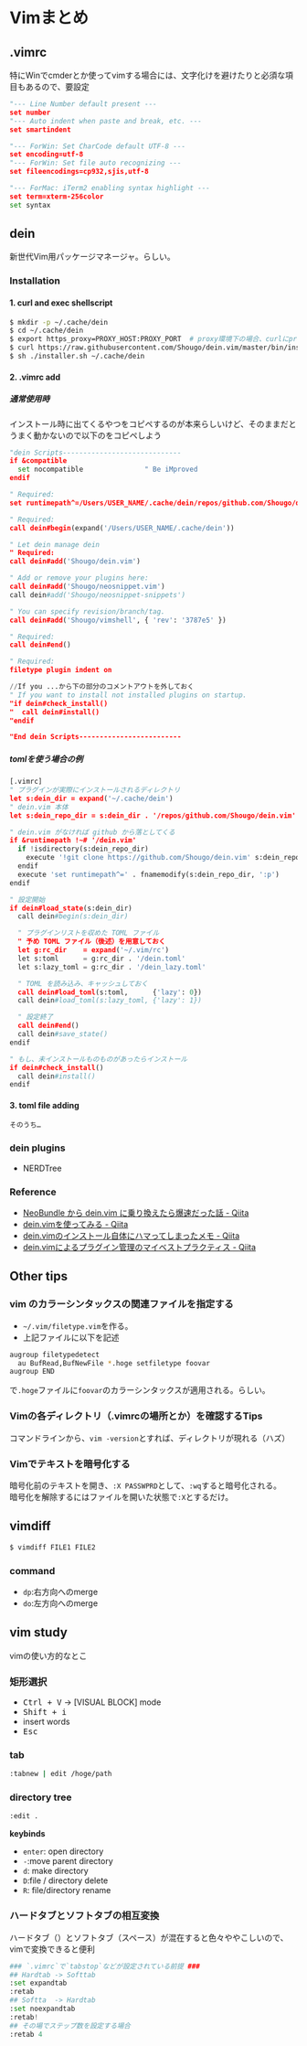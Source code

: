 # Vimまとめ
## .vimrc
特にWinでcmderとか使ってvimする場合には、文字化けを避けたりと必須な項目もあるので、要設定
```py
"--- Line Number default present ---
set number
"--- Auto indent when paste and break, etc. ---
set smartindent

"--- ForWin: Set CharCode default UTF-8 ---
set encoding=utf-8
"--- ForWin: Set file auto recognizing ---
set fileencodings=cp932,sjis,utf-8

"--- ForMac: iTerm2 enabling syntax highlight ---
set term=xterm-256color
set syntax
```

## dein
新世代Vim用パッケージマネージャ。らしい。
### Installation
#### 1. curl and exec shellscript
```bash
$ mkdir -p ~/.cache/dein
$ cd ~/.cache/dein
$ export https_proxy=PROXY_HOST:PROXY_PORT	# proxy環境下の場合、curlにproxyを通す必要あり
$ curl https://raw.githubusercontent.com/Shougo/dein.vim/master/bin/installer.sh > installer.sh
$ sh ./installer.sh ~/.cache/dein
```
#### 2. .vimrc add
##### 通常使用時
インストール時に出てくるやつをコピペするのが本来らしいけど、そのままだとうまく動かないので以下のをコピペしよう
```py
"dein Scripts-----------------------------
if &compatible
  set nocompatible               " Be iMproved
endif

" Required:
set runtimepath^=/Users/USER_NAME/.cache/dein/repos/github.com/Shougo/dein.vim

" Required:
call dein#begin(expand('/Users/USER_NAME/.cache/dein'))

" Let dein manage dein
" Required:
call dein#add('Shougo/dein.vim')

" Add or remove your plugins here:
call dein#add('Shougo/neosnippet.vim')
call dein#add('Shougo/neosnippet-snippets')

" You can specify revision/branch/tag.
call dein#add('Shougo/vimshell', { 'rev': '3787e5' })

" Required:
call dein#end()

" Required:
filetype plugin indent on

//If you ...から下の部分のコメントアウトを外しておく
" If you want to install not installed plugins on startup.
"if dein#check_install()
"  call dein#install()
"endif

"End dein Scripts-------------------------
```

##### tomlを使う場合の例
```py
[.vimrc]
" プラグインが実際にインストールされるディレクトリ
let s:dein_dir = expand('~/.cache/dein')
" dein.vim 本体
let s:dein_repo_dir = s:dein_dir . '/repos/github.com/Shougo/dein.vim'

" dein.vim がなければ github から落としてくる
if &runtimepath !~# '/dein.vim'
  if !isdirectory(s:dein_repo_dir)
    execute '!git clone https://github.com/Shougo/dein.vim' s:dein_repo_dir
  endif
  execute 'set runtimepath^=' . fnamemodify(s:dein_repo_dir, ':p')
endif

" 設定開始
if dein#load_state(s:dein_dir)
  call dein#begin(s:dein_dir)

  " プラグインリストを収めた TOML ファイル
  " 予め TOML ファイル（後述）を用意しておく
  let g:rc_dir    = expand('~/.vim/rc')
  let s:toml      = g:rc_dir . '/dein.toml'
  let s:lazy_toml = g:rc_dir . '/dein_lazy.toml'

  " TOML を読み込み、キャッシュしておく
  call dein#load_toml(s:toml,      {'lazy': 0})
  call dein#load_toml(s:lazy_toml, {'lazy': 1})

  " 設定終了
  call dein#end()
  call dein#save_state()
endif

" もし、未インストールものものがあったらインストール
if dein#check_install()
  call dein#install()
endif
```
#### 3. toml file adding
```bash
そのうち…
```

### dein plugins
- NERDTree


### Reference
- [NeoBundle から dein.vim に乗り換えたら爆速だった話 - Qiita](http://qiita.com/delphinus/items/00ff2c0ba972c6e41542)
- [dein.vimを使ってみる - Qiita](http://qiita.com/yoza/items/2f8bd33a18225754f346)
- [dein.vimのインストール自体にハマってしまったメモ - Qiita](http://qiita.com/DialBird/items/0a96910f13586d635dc0)
- [dein.vimによるプラグイン管理のマイベストプラクティス - Qiita](http://qiita.com/kawaz/items/ee725f6214f91337b42b)


## Other tips
### vim のカラーシンタックスの関連ファイルを指定する
- `~/.vim/filetype.vim`を作る。
- 上記ファイルに以下を記述
```bash
augroup filetypedetect
  au BufRead,BufNewFile *.hoge setfiletype foovar
augroup END
```
で`.hoge`ファイルに`foovar`のカラーシンタックスが適用される。らしい。
### Vimの各ディレクトリ（.vimrcの場所とか）を確認するTips
コマンドラインから、`vim -version`とすれば、ディレクトリが現れる（ハズ）
### Vimでテキストを暗号化する
暗号化前のテキストを開き、`:X PASSWPRD`として、`:wq`すると暗号化される。  
暗号化を解除するにはファイルを開いた状態で`:X`とするだけ。

## vimdiff
```bash
$ vimdiff FILE1 FILE2
```
### command
- `dp`:右方向へのmerge
- `do`:左方向へのmerge

## vim study
vimの使い方的なとこ
### 矩形選択
- <kbd>Ctrl + V</kbd> -> [VISUAL BLOCK] mode
- <kbd>Shift + i</kbd>
- insert words
- <kbd>Esc</kbd>
### tab
```bash
:tabnew | edit /hoge/path
```
### directory tree
```bash
:edit .
```
**keybinds**  
- `enter`: open directory
- `-`:move parent directory
- `d`: make directory
- `D`:file / directory delete
- `R`: file/directory rename
### ハードタブとソフトタブの相互変換
ハードタブ（<TAB>）とソフトタブ（スペース）が混在すると色々ややこしいので、vimで変換できると便利
```py
### `.vimrc`で`tabstop`などが設定されている前提 ###
## Hardtab -> Softtab
:set expandtab
:retab
## Softta  -> Hardtab
:set noexpandtab
:retab!
## その場でステップ数を設定する場合
:retab 4
```

